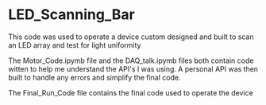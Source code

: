 # LED_Scanning_Bar
This code was used to operate a device custom designed and built to scan an LED array and test for light uniformity

The Motor_Code.ipymb file and the DAQ_talk.ipymb files both contain code witten to help me understand the API's I was using. A personal API was then built to handle any errors and simplify the final code. 

The Final_Run_Code file contains the final code used to operate the device
